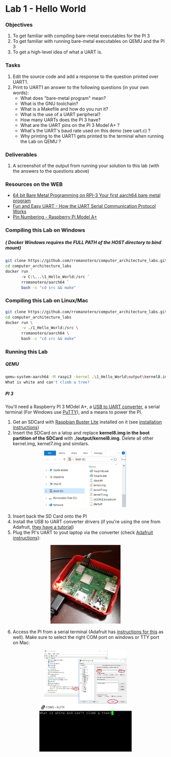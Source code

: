 # Lab 1 - Hello World

### Objectives
1. To get familiar with compiling bare-metal executables for the PI 3
2. To get familiar with running bare-metal executables on QEMU and the PI 3
3. To get a high-level idea of what a UART is.


### Tasks
1. Edit the source code and add a response to the question printed over UART1. 
2. Print to UART1 an answer to the following questions (in your own words): 
    - What does "bare-metal program" mean?
    - What is the GNU toolchain?
    - What is a Makefile and how do you run it?
    - What is the use of a UART peripheral? 
    - How many UARTs does the PI 3 have?
    - What are the UART pins on the PI 3 Model A+ ?
    - What's the UART's baud rate used on this demo (see uart.c) ?
    - Why printing to the UART1 gets printed to the terminal when running the Lab on QEMU ?

### Deliverables 
1. A screenshot of the output from running your solution to this lab (with the answers to the questions above)


### Resources on the WEB
- [64 bit Bare Metal Programming on RPI-3 Your first aarch64 bare metal program](https://www.youtube.com/watch?v=8-65xiGXMyA)
- [Fun and Easy UART - How the UART Serial Communication Protocol Works](https://youtu.be/ZzRXKDkMBhA)
- [Pin Numbering - Raspberry Pi Model A+](https://pi4j.com/1.1/pins/model-a-plus.html)

### Compiling this Lab on Windows
##### ( Docker Windows requires the FULL PATH of the HOST directory to bind mount)
```bash
git clone https://github.com/rromanotero/computer_architecture_labs.git
cd computer_architecture_labs
docker run `
       -v C:\...\1_Hello_World:/src `
       rromanotero/aarch64 `
       bash -c "cd src && make"
```   

### Compiling this Lab on Linux/Mac
```bash
git clone https://github.com/rromanotero/computer_architecture_labs.git
cd computer_architecture_labs
docker run \
       -v ./1_Hello_World:/src \
       rromanotero/aarch64 \
       bash -c "cd src && make"
```

### Running this Lab 
##### QEMU
```bash
qemu-system-aarch64 -M raspi3 -kernel .\1_Hello_World\output\kernel8.img -serial null -serial stdio
What is white and can't climb a tree?
```
##### PI 3
You'll need a Raspberry PI 3 MOdel A+, a [USB to UART converter](https://www.adafruit.com/product/954), a serial terminal (For Windows use [PuTTY](https://www.putty.org/)), and a means to power the PI.

1. Get an SDCard with [Raspbian Buster Lite](https://www.raspberrypi.org/downloads/raspbian/) installed on it (see [installation instructions](https://www.raspberrypi.org/documentation/installation/installing-images/README.md))
2. Insert the SDCard on a latop and replace **kernel8.img in the boot partition of the SDCard** with **./output/kernel8.img**. Delete all other kernel.img, kernel7.img and similars.

<p align="center">
<img src="https://github.com/rromanotero/computer_architecture_labs/blob/master/1_Hello_World/images/boot_partition.png" width="260"/>
</p>

3. Insert back the SD Card onto the PI
4. Install the USB to UART converter drivers (if you're using the one from Adafruit, [they have a tutorial](https://learn.adafruit.com/adafruits-raspberry-pi-lesson-5-using-a-console-cable/software-installation-mac))
5. Plug the PI's UART to yout laptop via the converter (check [Adafruit instructions](https://learn.adafruit.com/adafruits-raspberry-pi-lesson-5-using-a-console-cable/connect-the-lead)):   

<p align="center">
  <img src="https://github.com/rromanotero/computer_architecture_labs/blob/master/1_Hello_World/images/lab_setup_a.jpg" width="220"/>
</p>

6. Access the PI from a serial terminal (Adafruit has [instructions for this](https://learn.adafruit.com/adafruits-raspberry-pi-lesson-5-using-a-console-cable/test-and-configure) as well). Make sure to select the right COM port on windows or TTY port on Mac:

<p align="center">
  <img src="https://github.com/rromanotero/computer_architecture_labs/blob/master/1_Hello_World/images/lab_setup_b.png" width="260"/>
  <img src="https://github.com/rromanotero/computer_architecture_labs/blob/master/1_Hello_World/images/lab_running.png" width="290"/>
</p>



